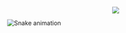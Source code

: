 <p align="center">
  <img src="https://capsule-render.vercel.app/api?text=✨%20Welcome!!!%20✨&animation=fadeIn&type=waving&color=gradient&customColorList=29&height=100&fontColor=FFFDD0&fontAlignY=35"/>
</p> 

<!--
**savoiu-larisa-elena/savoiu-larisa-elena** is a ✨ _special_ ✨ repository because its `README.md` (this file) appears on your GitHub profile.

Here are some ideas to get you started:

- 🔭 I’m currently working on ...
- 🌱 I’m currently learning ...
- 👯 I’m looking to collaborate on ...
- 🤔 I’m looking for help with ...
- 💬 Ask me about ...
- 📫 How to reach me: ...
- 😄 Pronouns: ...
- ⚡ Fun fact: ...
-->

![Snake animation](https://github.com/thepiyushmalhotra/thepiyushmalhotra/blob/output/github-contribution-grid-snake.svg)
